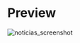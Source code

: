 # Preview
![noticias_screenshot](https://user-images.githubusercontent.com/84485466/231636931-3ebeb674-8c6e-4c21-b2c8-28290c24bcd5.png)

